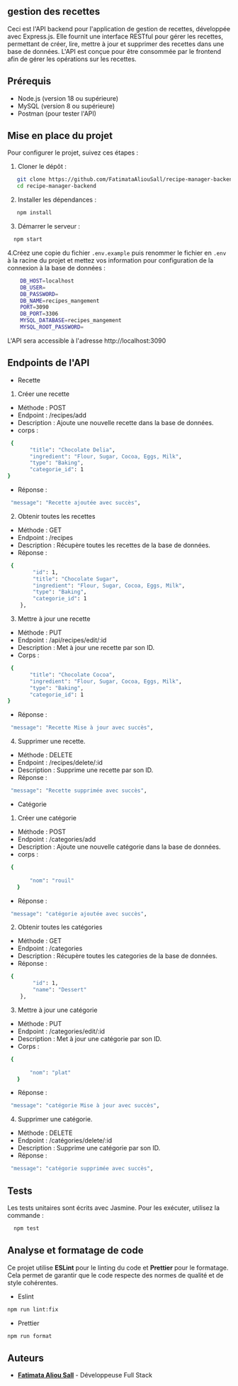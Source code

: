 ## gestion des recettes 

Ceci est l'API backend pour l'application de gestion de recettes, développée avec Express.js. Elle fournit une interface RESTful pour gérer les recettes, permettant de créer, lire, mettre à jour et supprimer des recettes dans une base de données. L'API est conçue pour être consommée par le frontend afin de gérer les opérations sur les recettes.

## Prérequis

- Node.js (version 18 ou supérieure)
- MySQL (version 8 ou supérieure)
- Postman (pour tester l'API)

## Mise en place du projet

Pour configurer le projet, suivez ces étapes :

1. Cloner le dépôt :

```bash
   git clone https://github.com/FatimataAliouSall/recipe-manager-backend.git
   cd recipe-manager-backend
```

2. Installer les dépendances :

```bash
   npm install
```

3. Démarrer le serveur :

```bash
  npm start
```

4.Créez une copie du fichier `.env.example` puis renommer le fichier en `.env` à la racine du projet et mettez vos information pour configuration de la connexion à la base de données :

```bash
    DB_HOST=localhost
    DB_USER=
    DB_PASSWORD=
    DB_NAME=recipes_mangement
    PORT=3090
    DB_PORT=3306
    MYSQL_DATABASE=recipes_mangement
    MYSQL_ROOT_PASSWORD=
```

L'API sera accessible à l'adresse http://localhost:3090

## Endpoints de l'API

- Recette

1. Créer une recette

- Méthode : POST
- Endpoint : /recipes/add
- Description : Ajoute une nouvelle recette dans la base de données.
- corps : 
 ```bash
  {
        "title": "Chocolate Delia",
        "ingredient": "Flour, Sugar, Cocoa, Eggs, Milk",
        "type": "Baking",
        "categorie_id": 1
 }

```
- Réponse :
```bash
 "message": "Recette ajoutée avec succès",
```


2. Obtenir toutes les recettes

- Méthode : GET
- Endpoint : /recipes
- Description : Récupère toutes les recettes de la base de données.
- Réponse :
```bash
 {
        "id": 1,
        "title": "Chocolate Sugar",
        "ingredient": "Flour, Sugar, Cocoa, Eggs, Milk",
        "type": "Baking",
        "categorie_id": 1
    },
```


3. Mettre à jour une recette

- Méthode : PUT
- Endpoint : /api/recipes/edit/:id
- Description : Met à jour une recette par son ID.
- Corps :

 ```bash
  {
        "title": "Chocolate Cocoa",
        "ingredient": "Flour, Sugar, Cocoa, Eggs, Milk",
        "type": "Baking",
        "categorie_id": 1
 }

```
- Réponse :
```bash
 "message": "Recette Mise à jour avec succès",
```


4. Supprimer une recette.

- Méthode : DELETE
- Endpoint : /recipes/delete/:id
- Description : Supprime une recette par son ID.
- Réponse :
```bash
 "message": "Recette supprimée avec succès",
```
- Catégorie

1. Créer une catégorie

- Méthode : POST
- Endpoint : /categories/add
- Description : Ajoute une nouvelle catégorie dans la base de données.
- corps : 
 ```bash
  {
        
        "nom": "rouil"
    }

```
- Réponse :
```bash
 "message": "catégorie ajoutée avec succès",
```

2. Obtenir toutes les catégories

- Méthode : GET
- Endpoint : /categories
- Description : Récupère toutes les categories de la base de données.
- Réponse :
```bash
 {
        "id": 1,
        "name": "Dessert"
    },
```

3. Mettre à jour une catégorie

- Méthode : PUT
- Endpoint : /categories/edit/:id
- Description : Met à jour une catégorie par son ID.
- Corps :

 ```bash
  {
    
        "nom": "plat"
    }

```
- Réponse :
```bash
 "message": "catégorie Mise à jour avec succès",
```

4. Supprimer une catégorie.

- Méthode : DELETE
- Endpoint : /catégories/delete/:id
- Description : Supprime une catégorie par son ID.
- Réponse :
```bash
 "message": "catégorie supprimée avec succès",
```


## Tests

Les tests unitaires sont écrits avec Jasmine. Pour les exécuter, utilisez la commande :

```bash
  npm test
```

## Analyse et formatage de code

Ce projet utilise **ESLint** pour le linting du code et **Prettier** pour le formatage. Cela permet de garantir que le code respecte des normes de qualité et de style cohérentes.

- Eslint

```bash
npm run lint:fix
```

- Prettier

```bash
npm run format
```



## Auteurs

- **[Fatimata Aliou Sall](https://github.com/fatimata-sall)** - Développeuse Full Stack

